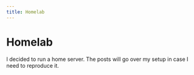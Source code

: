 ```yaml
---
title: Homelab
---
```


# Homelab

I decided to run a home server. The posts will go over my setup in case I need to reproduce it.
